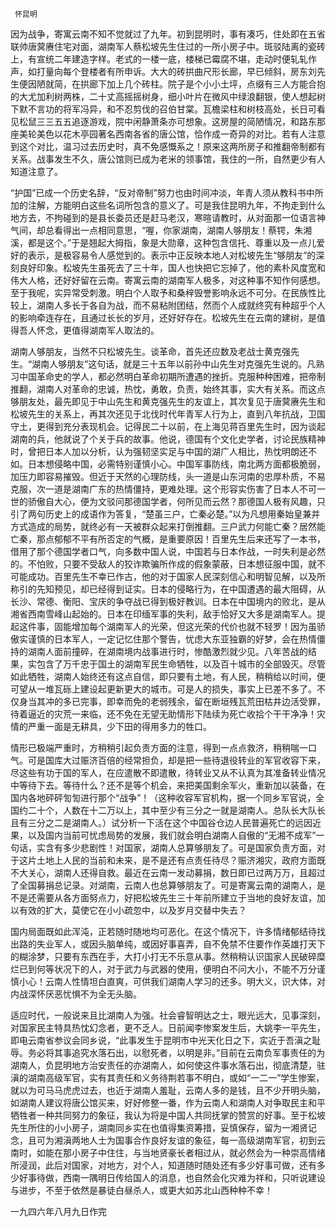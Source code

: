      怀昆明 

   因为战争，寄寓云南不知不觉就过了九年。初到昆明时，事有凑巧，住处即在五省联帅唐蓂赓住宅对面，湖南军人蔡松坡先生住过的一所小房子中。斑驳陆离的瓷砖上，有宣统二年建造字样。老式的一楼一底，楼梯已霉腐不堪，走动时便轧轧作声，如打量向每个登楼者有所申诉。大大的砖拱曲尺形长廊，早已倾斜，房东刘先生便因陋就简，在拱廊下加上几个砖柱。院子是个小小土坪，点缀有三人方能合抱的大尤加利树两株，二十丈高摇摇树身，细小叶片在微风中绿浪翻银，使人想起树下默不言功的将军冯异，和不忍剪伐的召伯甘棠。瓦檐梁柱和树枝高处，长日可看见松鼠三三五五追逐游戏，院中闲静萧条亦可想象。这房屋的简陋情况，和路东那座美轮美色以花木亭园著名西南各省的唐公馆，恰作成一奇异的对比。若有人注意到这个对比，温习过去历史时，真不免感慨系之！原来这两所房子和推翻帝制都有关系。战事发生不久，唐公馆则已成为老米的领事馆，我住的一所，自然更少有人知道注意了。

   “护国”已成一个历史名辞，“反对帝制”努力也由时间冲淡，年青人须从教科书中所加的注解，方能明白这些名词所包含的意义了。可是我住昆明九年，不拘走到什么地方去，不拘碰到的是县长委员还是赶马老汉，寒暄请教时，从对面那一位语言神气间，却总看得出一点相同意思，“喔，你家湖南，湖南人够朋友！蔡锷，朱湘溪，都是这个。”于是翘起大拇指，象是大勋章，这种包含信托、尊重以及一点儿爱好的表示，是极容易令人感觉到的。表示中正反映本地人对松坡先生“够朋友”的深刻良好印象。松坡先生虽死去了三十年，国人也快把它忘掉了，他的素朴风度宽和伟大人格，还好好留在云南。寄寓云南的湖南军人极多，对这种事不知作何感想。至于我呢，实异常受刺激。明白个人取予和桑梓毁誉影响永远不可分。在民族性比较上，湖南人多长于各自为战，而不易粘附团结，然而个人成就终究有种超乎个人的影响牵连存在，且通过长长的岁月，还好好存在。松坡先生在云南的建树，是值得吾人怀念，更值得湖南军人取法的。

   湖南人够朋友，当然不只松坡先生。谈革命，首先还应数及老战士黄克强先生。“湖南人够朋友”这句话，就是三十五年以前孙中山先生对克强先生说的。凡熟习中国革命史的学人，都必然明白革命初期所遭遇的挫折。克服种种困难，把帝制推翻，湖南人对革命的忠诚，热忱，勇敢，负责，始终其事，实大有关系。而这点够朋友处，最先即见于中山先生和黄克强先生的友谊上，其次复见于唐蓂赓先生和松坡先生的关系上，再其次还见于北伐时代年青军人行为上，直到八年抗战，卫国守土，更得到充分表现机会。记得民二十以前，在上海见蒋百里先生时，因为谈起湖南的兵，他就说了个关于兵的故事。他说，德国有个文化史学者，讨论民族精神时，曾把日本人加以分析，认为强韧坚实足与中国的湖广人相比，热忱明朗还不如。日本想侵略中国，必需特别谨慎小心。中国军事防线，南北两方面都极脆弱，加压力即容易摧毁。但近于天然的心理防线，头一道是山东河南的忠厚朴质，不易克服，次一道是湖南广东的热情僵持，更难处理。这个形容实伤害了日本人不可一世的骄傲自大心，便为文驳问那德国学者，何所见而云然？那德国人极有风趣，只引了两句历史上的成语作为答复，“楚虽三户，亡秦必楚。”以为凡想用秦始皇兼并方式造成的局势，就终必有一天被群众起来打倒推翻。三户武力何能亡秦？居然能亡秦，那点郁郁不平有所否定的气概，是重要原因！百里先生后来还写了一本书，借用了那个德国学者口气，向多数中国人说，中国若与日本作战，一时失利是必然的。不怕败，只要不受敌人的狡诈欺骗所作成的假象蒙蔽，日本想征服中国，就不可能成功。百里先生不幸已作古，他的对于国家人民深刻信心和明智见解，以及所称引的先知预见，却已经得到证实。日本的侵略行为，在中国遭遇的最大阻碍，从长沙、常德、衡阳、宝庆的争夺战已得到极好教训。日本在中国境内的败北，是从湘省西南雪峰山起始的。日本在印缅军事的失利，敌手恰好又大多是湖南军人。提起这件事，固能增加每个湖南军人的光荣，但这光荣的代价也就不轻罗！因为虽骄傲实谨慎的日本军人，一定记忆住那个警告，忧虑大东亚独霸的好梦，会在热情僵持的湖南人面前撞碎，在湖南境内战事进行时，惨酷激烈就少见。八年苦战的结果，实包含了万千忠于国土的湖南军民生命牺牲，以及百十城市的全部毁灭。尽管如此牺牲，湖南人始终还有这点自信，即只要有土地，有人民，稍稍给以时间，便可望从一堆瓦砾上建设起更新更大的城市。可是人的损失，事实上已差不多了。不仅身当其冲的多已完事，即幸而免的老弱残余，留在断垣残瓦荒田枯井边活受罪，待着逼近的灾荒一来临，还不免在无望无助情形下陆续为死亡收拾个干干净净！灾情的严重一面是无耕具，少下田的得用多力的牲口。

   情形已极端严重时，方稍稍引起负责方面的注意，得到一点点救济，稍稍喘一口气。可是国库大过赈济百倍的经常担负，却是把一些待退役转业的军官收容下来，尽这些有功于国的军人，在应遣散不即遣散，待转业又从不认真为其准备转业情况中等待下去。等待什么？还不是等个机会，来把美国剩余军火，重新加以装备，在国内各地砰砰訇訇进行那个“战争”！（这种收容军官机构，据一个同乡军官说，全国约二十个，人数在十二万以上，其中至少有三分之一就是湖南人。总队长大队长且有三分之二是湖南人。）试分析一下活在这个中国谷仓边人民普遍死亡的远因近果，以及国内当前可忧虑局势的发展，我们就会明白湖南人自傲的“无湘不成军”一句话，实含有多少悲剧性！对国家，湖南人总算够朋友了。可是国家负责方面，对于这片土地上人民的当前和未来，是不是还有点责任待尽？赈济湘灾，政府方面既不大关心，湖南人还得自救。最近在云南一发动募捐，数日即已过两万万，且超过了全国募捐总记录。对湖南，云南人也总算够朋友了。可是寄寓云南的湖南人，是不是还需要从各方面努点力，好把松坡先生三十年前所建立于当地的良好友谊，加以有效的扩大，莫使它在小小疏忽中，以及岁月交替中失去？

   国内局面既如此浑沌，正若随时随地均可恶化。在这个情况下，许多情绪郁结待找出路的失业军人，或因头脑单纯，或因好事喜弄，自不免禁不住要作作英雄打天下的糊涂梦，只要有东西在手，大打小打无不乐意从事。然稍稍认识国家人民破碎糜烂已到何等状况下的人，对于武力与武器的使用，便明白不问大小，不能不万分谨慎小心！云南人性情坦白直爽，可供我们湖南人学习的还多。明大义，识大体，对内战深怀厌恶忧惧不为全无头脑。

   适应时代，一般说来且比湖南人为强。社会睿智明达之士，眼光远大，见事深刻，对国家民主特具热忱幻念者，更不乏人。日前闻李惨案发生后，大姚李一平先生，即电云南省参议会同乡说，“此事发生于昆明市中光天化日之下，实近于吾滇之耻辱。务必将其事追究水落石出，以慰死者，以明是非。”目前在云南负军事责任的为湖南人，负昆明地方治安责任的亦湖南人，如何使这件事水落石出，彻底清楚，驻滇的湖南高级军官，实有其责任和义务待荆若事不明白，或如“一二一”学生惨案，就以为可马马虎虎过去，也近于湖南人羞耻，云南人多的是钱，且不少开明头脑，如湖南人建议将唐公馆买来，好好修整一番，作为云南人和湖南人对争取民主和平牺牲者一种共同努力的象征，我认为将是中国人共同抚掌的赞赏的好事。至于松坡先生所住的小小房子，湖南同乡实在也值得集资筹措，妥慎保存，留为一湘贤记念，且可为湘滇两地人士为国事合作良好友谊的象征，每一高级湖南军官，初到云南时，如能在那小房子中住住，与当地贤豪长者相过从，就必然会为一种崇高情绪所浸润，此后对国家，对地方，对个人，知道随时随处还有多少好事可做，还有多少好事待做，西南一隅明日传给国人的消息，也自然会化灾难为祥和，只听说建设与进步，不至于依然是暴徒白昼杀人，或更大如苏北山西种种不幸！

   一九四六年八月九日作完

